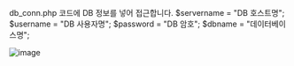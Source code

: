 db_conn.php 코드에 DB 정보를 넣어 접근합니다.
$servername = "DB 호스트명";
$username = "DB 사용자명";
$password = "DB 암호";
$dbname = "데이터베이스명";

![image](https://github.com/Halusalm96/RPM_WEB/assets/168413101/81b7eddc-f440-4c66-b0f9-4a9545a1e86c)

